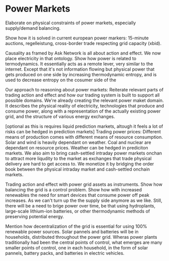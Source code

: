 # Power Markets

Elaborate on physical constraints of power markets, especially supply/demand balancing.

Show how it is solved in current european power markers: 15-minute auctions, regelleistung, cross-border trade respecting grid capacity (xbid).

Causality as framed by Ask Network is all about action and effect. We now place electricity in that ontology. Show how power is related to termodynamics. It essentially acts as a remote lever, very similar to the internet. Except that it's not information flowing but physical power that gets produced on one side by increasing thermodynamic entropy, and is used to decrease entropy on the cosumer side of the

Our approach to reasoning about power markets: Reiterate relevant parts of trading action and effect and how our trading system is built to support all possible domains. We're already creating the relevant power maket domain. It describes the physical reality of electricity, technologies that produce and consume power, along with a representation of the actually existing power grid, and the structure of various energy exchanges.

[optional as this is requires liquid prediction markets, altough it feels a lot of risks can be hedged in prediction markets] Trading power prices: Different means of production comes with different means of resource consumption. Solar and wind is heavily dependant on weather. Coal and nuclear are dependant on resource prices. Weather can be hedged in prediciton markets. We also aim to bring cash-settled intraday power markets onchan to attract more liqudity to the market as exchanges that trade physical delivery are hard to get access to. We monetize it by bridging the order book between the physical intraday market and cash-settled onchain markets.

Trading action and effect with power grid assets as instruments. Show how balancing the grid is a control problem. Show how with increased renewables the need for smart devices that consume power off peak increases. As we can't turn up the the supply side anymore as we like. Still, there will be a need to brige power over time, be that using hydroplants, large-scale lithium-ion batteries, or other thermodynamic methods of preserving potential energy.

Mention how decentralization of the grid is essential for using 100% renewable power sources. Solar pannels and batteries will be in households, distributed throughout the power grid. Wheras power plants traditionally had been the central points of control, what emerges are many smaller points of control, one in each household, in the form of solar pannels, battery packs, and batteries in electric vehicles.

